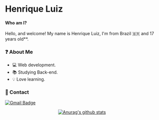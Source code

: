 #  Henrique Luiz

#### Who am I?

Hello, and welcome! My name is Henrique Luiz, I'm from Brazil 🇧🇷 and 17 years old**.

### ❓ About Me  
  -  💻 Web development.
  -  📚 Studying Back-end.
  -  💡 Love learning.

### 📝 Contact 

 [![Gmail Badge](https://img.shields.io/badge/-Gmail-c14438?style=flat-square&logo=Gmail&logoColor=white&link=mailto:hnrq.luiz1@gmail.com)](mailto:hnrq.luiz1@gmail.com)

<div align="center">
  
[![Anurag's github stats](https://github-readme-stats.vercel.app/api?username=henriquefontes&theme=dracula)](https://github.com/anuraghazra/github-readme-stats)
 
</div>
